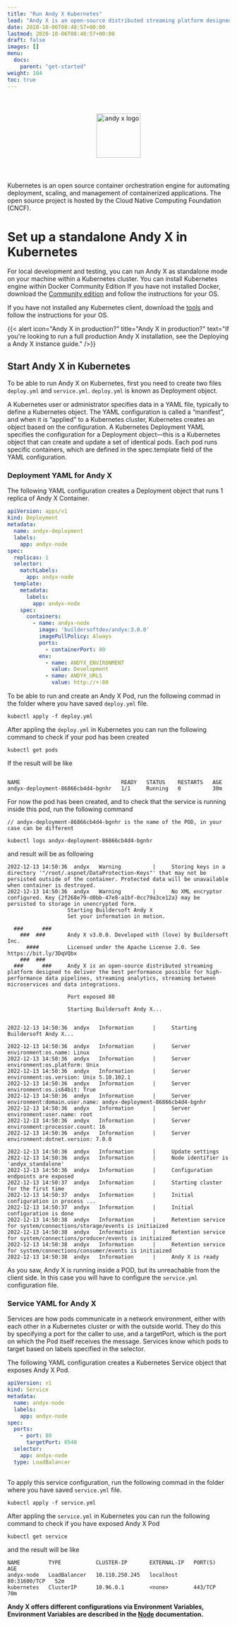 ```yaml
---
title: "Run Andy X Kubernetes"
lead: "Andy X is an open-source distributed streaming platform designed to deliver the best performance possible for high-performance data pipelines, streaming analytics, streaming between microservices and data integrations."
date: 2020-10-06T08:48:57+00:00
lastmod: 2020-10-06T08:48:57+00:00
draft: false
images: []
menu:
  docs:
    parent: "get-started"
weight: 104
toc: true
---
```


<center><img src="/images/T1.png" style="height:100px; margin-top: 40px; margin-bottom: 40px" alt="andy x logo" align="middle"></center>

Kubernetes is an open source container orchestration engine for automating deployment, scaling, and management of containerized applications. The open source project is hosted by the Cloud Native Computing Foundation (CNCF).

# Set up a standalone Andy X in Kubernetes

For local development and testing, you can run Andy X as standalone mode on your machine within a Kubernetes cluster.
You can install Kubernetes engine within Docker Community Edition
If you have not installed Docker, download the [Community edition](https://www.docker.com/products/container-runtime) and follow the instructions for your OS.

If you have not installed any Kubernetes client, download the [tools](https://kubernetes.io/docs/tasks/tools/) and follow the instructions for your OS.

{{< alert icon="Andy X in production?" title="Andy X in production?" text="If you're looking to run a full production Andy X installation, see the Deploying a Andy X instance guide." />}}

## Start Andy X in Kubernetes

To be able to run Andy X on Kubernetes, first you need to create two files ```deploy.yml``` and ```service.yml```.
```deploy.yml``` is known as Deployment object.

A Kubernetes user or administrator specifies data in a YAML file, typically to define a Kubernetes object. The YAML configuration is called a “manifest”, and when it is “applied” to a Kubernetes cluster, Kubernetes creates an object based on the configuration.
A Kubernetes Deployment YAML specifies the configuration for a Deployment object—this is a Kubernetes object that can create and update a set of identical pods. Each pod runs specific containers, which are defined in the spec.template field of the YAML configuration.

### Deployment YAML for Andy X
The following YAML configuration creates a Deployment object that runs 1 replica of Andy X Container.

``` yaml
apiVersion: apps/v1
kind: Deployment
metadata:
  name: andyx-deployment
  labels:
    app: andyx-node
spec:
  replicas: 1
  selector:
    matchLabels:
      app: andyx-node
  template:
    metadata:
      labels:
        app: andyx-node
    spec:
      containers:
        - name: andyx-node
          image: 'buildersoftdev/andyx:3.0.0'
          imagePullPolicy: Always
          ports:
            - containerPort: 80
          env:
            - name: ANDYX_ENVIRONMENT
              value: Development
            - name: ANDYX_URLS
              value: http://+:80
```

To be able to run and create an Andy X Pod, run the following commad in the folder where you have saved ```deploy.yml``` file.

```
kubectl apply -f deploy.yml
```

After appling the ```deploy.yml``` in Kubernetes you can run the following command to check if your pod has been created

```
kubectl get pods
```

If the result will be like

```

NAME                                READY   STATUS    RESTARTS   AGE
andyx-deployment-86866cb4d4-bgnhr   1/1     Running   0          30m
```

For now the pod has been created, and to check that the service is running inside this pod, run the following command

```
// andyx-deployment-86866cb4d4-bgnhr is the name of the POD, in your case can be different

kubectl logs andyx-deployment-86866cb4d4-bgnhr
```

and result will be as following

```
2022-12-13 14:50:36  andyx   Warning          |     Storing keys in a directory '"/root/.aspnet/DataProtection-Keys"' that may not be persisted outside of the container. Protected data will be unavailable when container is destroyed.
2022-12-13 14:50:36  andyx   Warning          |     No XML encryptor configured. Key {2f268e79-d0bb-47e8-a1bf-0cc79a3ce12a} may be persisted to storage in unencrypted form.
                   Starting Buildersoft Andy X
                   Set your information in motion.

  ###      ###
    ###  ###       Andy X v3.0.0. Developed with (love) by Buildersoft Inc.
      ####         Licensed under the Apache License 2.0. See https://bit.ly/3DqVQbx
    ###  ###
  ###      ###     Andy X is an open-source distributed streaming platform designed to deliver the best performance possible for high-performance data pipelines, streaming analytics, streaming between microservices and data integrations.

                   Port exposed 80

                   Starting Buildersoft Andy X...


2022-12-13 14:50:36  andyx   Information      |     Starting Buildersoft Andy X...

2022-12-13 14:50:36  andyx   Information      |     Server environment:os.name: Linux
2022-12-13 14:50:36  andyx   Information      |     Server environment:os.platform: Unix
2022-12-13 14:50:36  andyx   Information      |     Server environment:os.version: Unix 5.10.102.1
2022-12-13 14:50:36  andyx   Information      |     Server environment:os.is64bit: True
2022-12-13 14:50:36  andyx   Information      |     Server environment:domain.user.name: andyx-deployment-86866cb4d4-bgnhr
2022-12-13 14:50:36  andyx   Information      |     Server environment:user.name: root
2022-12-13 14:50:36  andyx   Information      |     Server environment:processor.count: 16
2022-12-13 14:50:36  andyx   Information      |     Server environment:dotnet.version: 7.0.0

2022-12-13 14:50:36  andyx   Information      |     Update settings
2022-12-13 14:50:36  andyx   Information      |     Node identifier is 'andyx_standalone'
2022-12-13 14:50:36  andyx   Information      |     Configuration endpoints are exposed
2022-12-13 14:50:37  andyx   Information      |     Starting cluster for the first time
2022-12-13 14:50:37  andyx   Information      |     Initial configuration in process ...
2022-12-13 14:50:37  andyx   Information      |     Initial configuration is done
2022-12-13 14:50:38  andyx   Information      |     Retention service for system/connections/storage/events is initiaized
2022-12-13 14:50:38  andyx   Information      |     Retention service for system/connections/producer/events is initiaized
2022-12-13 14:50:38  andyx   Information      |     Retention service for system/connections/consumer/events is initiaized
2022-12-13 14:50:38  andyx   Information      |     Andy X is ready
```


As you saw, Andy X is running inside a POD, but its unreachable from the client side. In this case you will have to configure the ```service.yml``` configuration file.

### Service YAML for Andy X

Services are how pods communicate in a network environment, either with each other in a Kubernetes cluster or with the outside world. They do this by specifying a port for the caller to use, and a targetPort, which is the port on which the Pod itself receives the message.
Services know which pods to target based on labels specified in the selector.

The following YAML configuration creates a Kubernetes Service object that exposes Andy X Pod.

``` yaml
apiVersion: v1
kind: Service
metadata:
  name: andyx-node
  labels:
    app: andyx-node
spec:
  ports:
    - port: 80
      targetPort: 6540
  selector:
    app: andyx-node
  type: LoadBalancer
  
```

To apply this service configuration, run the following commad in the folder where you have saved ```service.yml``` file.

```
kubectl apply -f service.yml
```

After appling the ```service.yml``` in Kubernetes you can run the following command to check if you have exposed Andy X Pod

```
kubectl get service
```

and the result will be like

```
NAME         TYPE           CLUSTER-IP       EXTERNAL-IP   PORT(S)        AGE
andyx-node   LoadBalancer   10.110.250.245   localhost     80:31600/TCP   52m
kubernetes   ClusterIP      10.96.0.1        <none>        443/TCP        70m
```

<p> <strong>Andy X offers different configurations via Environment Variables, Environment Variables are described in the <a href="/docs/nodes/configurations/" role="">Node</a> documentation.</strong></p>